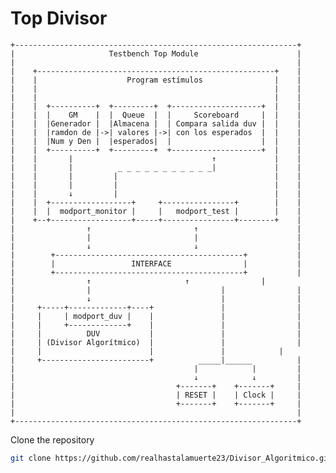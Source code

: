 # Top Divisor
    +---------------------------------------------------------------+
    |                     Testbench Top Module                      |
    |                                                               |
    |    +-----------------------------------------------------+    |
    |    |                    Program estímulos                |    |
    |    |                                                     |    |
    |    |                                                     |    |
    |    |  +----------+  +---------+  +--------------------+  |    |
    |    |  |    GM    |  |  Queue  |  |     Scoreboard     |  |    |
    |    |  |Generador |  |Almacena |  | Compara salida duv |  |    |
    |    |  |ramdon de |->| valores |->| con los esperados  |  |    |
    |    |  |Num y Den |  |esperados|  |                    |  |    |
    |    |  +----------+  +---------+  +--------------------+  |    |
    |    |       |                               ↑             |    |
    |    |       |          _ _ _ _ _ _ _ _ _ _ _|             |    |
    |    |       |         |                                   |    |
    |    |       |         |                                   |    |
    |    |       ↓         |                                   |    |
    |    |  +------------------+     +----------------+        |    |
    |    |  |  modport_monitor |     |   modport_test |        |    |
    |    +--+------------------+-----+----------------+--------+    |
    |                ↑                       ↑                      |
    |                |                       |                      |
    |                ↓                       ↓                      |
    |        +------------------------------------------+           |
    |        |                 INTERFACE                |           |
    |        +------------------------------------------+	        |
    |                ↑       		       ↑                |
    |                |                             |                |
    |                ↓                             |                |
    |     +-----+-------------+----+               |                |
    |     |     | modport_duv |    |               |                |
    |     |     +-------------+    |               |                |
    |     |          DUV           |               |                |
    |     | (Divisor Algorítmico)  |               |                |
    |     |                        |               |	        |
    |     +------------------------+          _____|______          |
    |                                        |            |         |
    |                                        ↓            ↓         |
    |                                    +-------+    +-------+     |
    |                                    | RESET |    | Clock |     |
    |                                    +-------+    +-------+     |
    |                                                               |
    +---------------------------------------------------------------+


    
Clone the repository
```bash
git clone https://github.com/realhastalamuerte23/Divisor_Algoritmico.git
```
